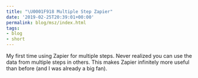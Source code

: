 ```yaml
---
title: "\U0001F918 Multiple Step Zapier"
date: '2019-02-25T20:39:01+00:00'
permalink: blog/msz/index.html
tags:
- blog
- short
---
```


My first time using Zapier for multiple steps. Never realized you can use the data from multiple steps in others. This makes Zapier infinitely more useful than before (and I was already a big fan).
